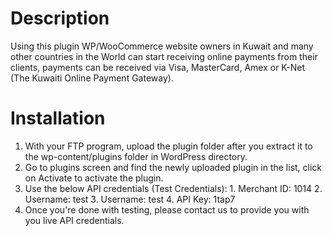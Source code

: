 # Description
Using this plugin WP/WooCommerce website owners in Kuwait and many other countries in the World can start receiving online payments from their clients, payments can be received via Visa, MasterCard, Amex or K-Net (The Kuwaiti Online Payment Gateway).

# Installation
 1. With your FTP program, upload the plugin folder after you extract it to the wp-content/plugins folder in WordPress directory.
 2. Go to plugins screen and find the newly uploaded plugin in the list, click on Activate to activate the plugin.
 3. Use the below API credentials (Test Credentials):
        1. Merchant ID: 1014
        2. Username: test
        3. Username: test
        4. API Key: 1tap7
 4. Once you're done with testing, please contact us to provide you with you live API credentials.



